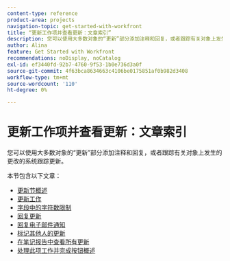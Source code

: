 ```yaml
---
content-type: reference
product-area: projects
navigation-topic: get-started-with-workfront
title: “更新工作项并查看更新：文章索引”
description: 您可以使用大多数对象的“更新”部分添加注释和回复，或者跟踪有关对象上发生的更改的系统跟踪更新。
author: Alina
feature: Get Started with Workfront
recommendations: noDisplay, noCatalog
exl-id: ef3440fd-92b7-4760-9f53-1b0e736d3a0f
source-git-commit: 4f63bca8634663c4106be0175851af0b982d3408
workflow-type: tm+mt
source-wordcount: '110'
ht-degree: 0%

---
```


# 更新工作项并查看更新：文章索引

<!-- Audited: 02/2024 -->

您可以使用大多数对象的“更新”部分添加注释和回复，或者跟踪有关对象上发生的更改的系统跟踪更新。

本节包含以下文章：

* [更新节概述](../../workfront-basics/updating-work-items-and-viewing-updates/updates-tab-overview.md)
* [更新工作](../../workfront-basics/updating-work-items-and-viewing-updates/update-work.md)
* [字段中的字符数限制](../../workfront-basics/updating-work-items-and-viewing-updates/character-limits-in-fields.md)
* [回复更新](../../workfront-basics/updating-work-items-and-viewing-updates/reply-to-updates.md)
* [回复电子邮件通知](../../workfront-basics/updating-work-items-and-viewing-updates/reply-to-email-notifications.md)
* [标记其他人的更新](../../workfront-basics/updating-work-items-and-viewing-updates/tag-others-on-updates.md)
* [在笔记报告中查看所有更新](../../workfront-basics/updating-work-items-and-viewing-updates/view-all-updates-in-a-report.md)
* [处理此项工作并完成按钮概述](../../workfront-basics/updating-work-items-and-viewing-updates/work-on-it-and-done-buttons-accept-complete-work.md)

